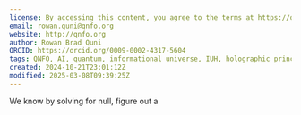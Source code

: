 ```yaml
---
license: By accessing this content, you agree to the terms at https://qnfo.org/LICENSE
email: rowan.quni@qnfo.org
website: http://qnfo.org
author: Rowan Brad Quni
ORCID: https://orcid.org/0009-0002-4317-5604
tags: QNFO, AI, quantum, informational universe, IUH, holographic principle
created: 2024-10-21T23:01:12Z
modified: 2025-03-08T09:39:25Z
---
```


We know by solving for null, figure out a
